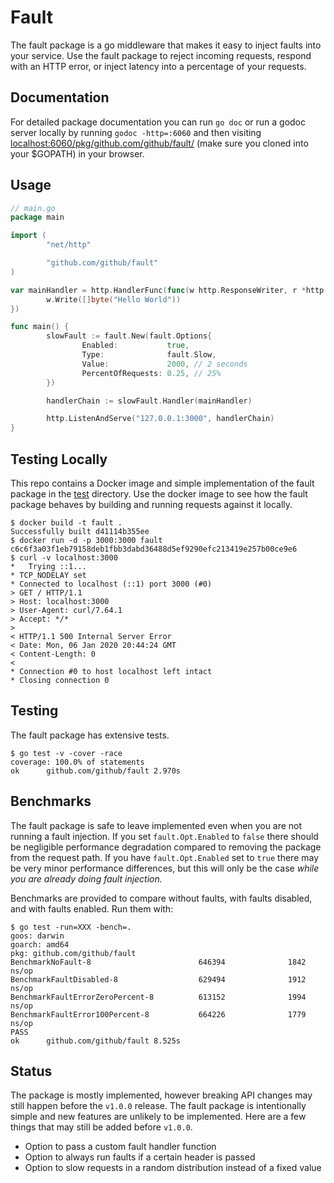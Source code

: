 # Fault

The fault package is a go middleware that makes it easy to inject faults into your service. Use the fault package to reject incoming requests, respond with an HTTP error, or inject latency into a percentage of your requests.

## Documentation

For detailed package documentation you can run `go doc` or run a godoc server locally by running `godoc -http=:6060` and then visiting <localhost:6060/pkg/github.com/github/fault/> (make sure you cloned into your $GOPATH) in your browser.

## Usage

```go
// main.go
package main

import (
        "net/http"

        "github.com/github/fault"
)

var mainHandler = http.HandlerFunc(func(w http.ResponseWriter, r *http.Request) {
        w.Write([]byte("Hello World"))
})

func main() {
        slowFault := fault.New(fault.Options{
                Enabled:           true,
                Type:              fault.Slow,
                Value:             2000, // 2 seconds
                PercentOfRequests: 0.25, // 25%
        })

        handlerChain := slowFault.Handler(mainHandler)

        http.ListenAndServe("127.0.0.1:3000", handlerChain)
}
```

## Testing Locally

This repo contains a Docker image and simple implementation of the fault package in the [test](./test/main.go) directory. Use the docker image to see how the fault package behaves by building and running requests against it locally.

```shell
$ docker build -t fault .
Successfully built d41114b355ee
$ docker run -d -p 3000:3000 fault
c6c6f3a03f1eb79158deb1fbb3dabd36488d5ef9290efc213419e257b00ce9e6
$ curl -v localhost:3000
*   Trying ::1...
* TCP_NODELAY set
* Connected to localhost (::1) port 3000 (#0)
> GET / HTTP/1.1
> Host: localhost:3000
> User-Agent: curl/7.64.1
> Accept: */*
>
< HTTP/1.1 500 Internal Server Error
< Date: Mon, 06 Jan 2020 20:44:24 GMT
< Content-Length: 0
<
* Connection #0 to host localhost left intact
* Closing connection 0
```

## Testing

The fault package has extensive tests.

```shell
$ go test -v -cover -race
coverage: 100.0% of statements
ok      github.com/github/fault 2.970s
```

## Benchmarks

The fault package is safe to leave implemented even when you are not running a fault injection. If you set `fault.Opt.Enabled` to `false` there should be negligible performance degradation compared to removing the package from the request path. If you have `fault.Opt.Enabled` set to `true` there may be very minor performance differences, but this will only be the case *while you are already doing fault injection.*

Benchmarks are provided to compare without faults, with faults disabled, and with faults enabled. Run them with:

```shell
$ go test -run=XXX -bench=.
goos: darwin
goarch: amd64
pkg: github.com/github/fault
BenchmarkNoFault-8                        646394              1842 ns/op
BenchmarkFaultDisabled-8                  629494              1912 ns/op
BenchmarkFaultErrorZeroPercent-8          613152              1994 ns/op
BenchmarkFaultError100Percent-8           664226              1779 ns/op
PASS
ok      github.com/github/fault 8.525s
```

## Status

The package is mostly implemented, however breaking API changes may still happen before the `v1.0.0` release. The fault package is intentionally simple and new features are unlikely to be implemented. Here are a few things that may still be added before `v1.0.0`.

- Option to pass a custom fault handler function
- Option to always run faults if a certain header is passed
- Option to slow requests in a random distribution instead of a fixed value
